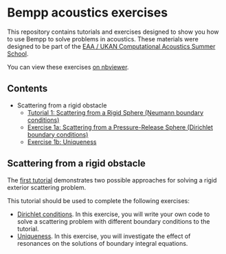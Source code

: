 # Bempp acoustics exercises

This repository contains tutorials and exercises designed to show you how to use Bempp to solve problems in acoustics.
These materials were designed to be part of the [EAA / UKAN Computational Acoustics Summer School](https://acoustics.ac.uk/events/4468/).

You can view these exercises [on nbviewer](https://nbviewer.jupyter.org/github/mscroggs/bempp-acoustic-tutorials/blob/main/README.ipynb).

## Contents
- Scattering from a rigid obstacle
  - [Tutorial 1: Scattering from a Rigid Sphere (Neumann boundary conditions)](tutorials/1_sphere_scatterer.ipynb)
  - [Exercise 1a: Scattering from a Pressure-Release Sphere (Dirichlet boundary conditions)](tutorials/1_sphere_scatterer.ipynb)
  - [Exercise 1b: Uniqueness](tutorials/1_sphere_scatterer.ipynb)

## Scattering from a rigid obstacle
The [first tutorial](tutorials/1_sphere_scatterer.ipynb)
demonstrates two possible approaches for solving a rigid exterior scattering problem.

This tutorial should be used to complete the following exercises:

- [Dirichlet conditions](exercises/1a_sphere_scatterer.ipynb).
  In this exercise, you will write your own code to solve a scattering problem with different boundary conditions to the tutorial.
- [Uniqueness](exercises/1b_uniqueness.ipynb).
  In this exercise, you will investigate the effect of resonances on the solutions of boundary integral equations.
